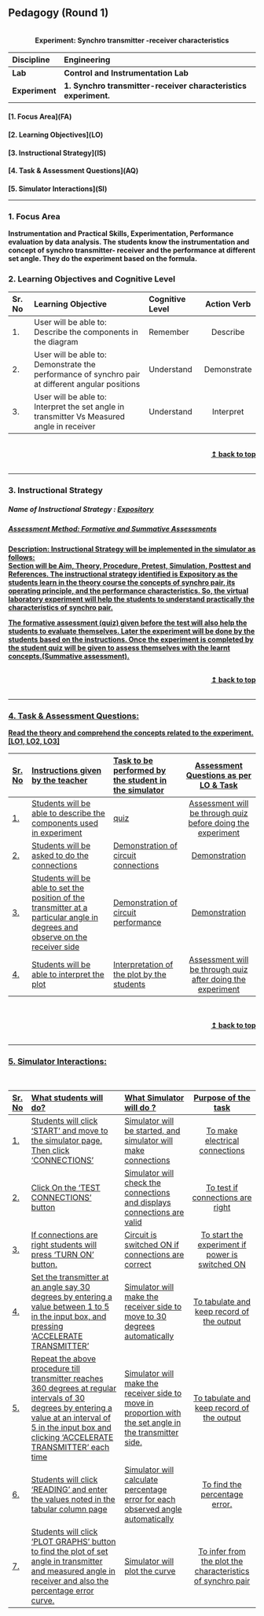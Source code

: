 ## Pedagogy (Round 1)
<p align ="center">
<br>
<b> Experiment: Synchro transmitter -receiver characteristics <a name="top"></a> <br>
</p>

<b>Discipline | <b>Engineering
:--|:--|
<b> Lab | <b> Control and Instrumentation Lab
<b> Experiment|     <b> 1. Synchro transmitter-receiver characteristics experiment.


<h4> [1. Focus Area](FA)
<h4> [2. Learning Objectives](LO)
<h4> [3. Instructional Strategy](IS)
<h4> [4. Task & Assessment Questions](AQ)
<h4> [5. Simulator Interactions](SI)
<hr>

<a name="FA"></a>
### 1. Focus Area
Instrumentation and Practical Skills, Experimentation, Performance evaluation by data analysis.
The students know the instrumentation and concept of synchro transmitter- receiver and the performance at different set angle. They do the experiment based on the formula.

<a name="LO"></a>
### 2. Learning Objectives and Cognitive Level


Sr. No |	Learning Objective	| Cognitive Level | Action Verb
:--|:--|:--|:-:
1.| User will be able to: <br>Describe the components in the diagram | Remember | Describe
2.| User will be able to: <br>Demonstrate the performance of synchro pair at different angular positions | Understand | Demonstrate
3.| User will be able to: <br>Interpret the set angle in transmitter Vs Measured angle in receiver | Understand | Interpret



<br/>
<div align="right">
    <b><a href="#top">↥ back to top</a></b>
</div>
<br/>
<hr>

<a name="IS"></a>
### 3. Instructional Strategy
##### Name of Instructional Strategy  :    <u> Expository
##### Assessment Method: Formative and Summative Assessments

<u> <b>Description:</b></u> <u> Instructional Strategy will be implemented in the simulator as follows: </u>
<br>
 Section will be Aim, Theory, Procedure, Pretest, Simulation, Posttest and References. The instructional strategy identified is Expository as the students learn in the theory course the concepts of synchro pair, its operating principle, and the performance characteristics. So, the virtual laboratory experiment will help the students to understand practically the characteristics of synchro pair.

The formative assessment (quiz) given before the test will also help the students to evaluate themselves. Later the experiment will be done by the students based on the instructions. Once the experiment is completed by the student quiz will be given to assess themselves with the learnt concepts.(Summative assessment).

<br/>
<div align="right">
    <b><a href="#top">↥ back to top</a></b>
</div>
<br/>
<hr>

<a name="AQ"></a>
### 4. Task & Assessment Questions:

Read the theory and comprehend the concepts related to the experiment. [LO1, LO2, LO3]
<br>

Sr. No | Instructions given by the teacher | Task to be performed by the student in the simulator | Assessment Questions as per LO & Task
:--|:--|:--|:-:
1.| Students will be able to describe the components used in experiment | quiz | Assessment will be through quiz before doing the experiment
2.| Students will be asked to do the connections | Demonstration of circuit connections | Demonstration
3.| Students will be able to set the position of the transmitter at a particular angle in degrees and observe on the receiver side| Demonstration of circuit performance | Demonstration
4.| Students will be able to interpret the plot| Interpretation of the plot by the students|Assessment will be through quiz after doing the experiment


</div>
<br>

<br/>
<div align="right">
    <b><a href="#top">↥ back to top</a></b>
</div>
<br/>
<hr>

<a name="SI"></a>
### 5. Simulator Interactions:
<br>

Sr. No | What students will do? | What Simulator will do ? | Purpose of the task
:--|:--|:--|:--:
1.| Students will click ‘START’ and move to the simulator page. Then click ‘CONNECTIONS’ | Simulator will be started, and simulator will make connections | To make electrical connections
2.| Click On the ‘TEST CONNECTIONS’ button  | Simulator will check the connections and displays connections are valid| To test if connections are right
3.| If connections are right students will press ‘TURN ON’ button.  | Circuit is switched ON if connections are correct   | To start the experiment if power is switched ON 
4.| Set the transmitter at an angle say 30 degrees by entering a value between 1 to 5 in the input box, and pressing ‘ACCELERATE TRANSMITTER’   | Simulator will make the receiver side to move to 30 degrees automatically | To tabulate and keep record of the output
5.| Repeat the above procedure till transmitter reaches 360 degrees at regular intervals of 30 degrees by entering a value at an interval of 5 in the input box  and clicking ‘ACCELERATE TRANSMITTER’ each time | Simulator will make the receiver side to move in proportion with the set angle in the transmitter side. |To tabulate and keep record of the output
6.| Students will click ‘READING’ and enter the values noted in the tabular column page  | Simulator will calculate percentage error for each observed angle automatically | To find the percentage error.
7.|Students will click ‘PLOT GRAPHS’ button to find the plot of set angle in transmitter and measured angle in receiver and also the percentage error curve. | Simulator will plot the curve  | To infer from the plot the characteristics of synchro pair
